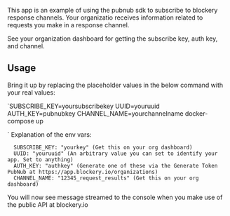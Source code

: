 This app is an example of using the pubnub sdk to subscribe to blockery response channels. Your organizatio receives information related to requests you make in a response channel.

See your organization dashboard for getting the subscribe key, auth key, and channel.

## Usage

Bring it up by replacing the placeholder values in the below command with your real values:

`SUBSCRIBE_KEY=yoursubscribekey UUID=youruuid AUTH_KEY=pubnubkey CHANNEL_NAME=yourchannelname docker-compose up

` 
Explanation of the env vars:

      SUBSCRIBE_KEY: "yourkey" (Get this on your org dashboard)
      UUID: "youruuid" (An arbitrary value you can set to identify your app. Set to anything)
      AUTH_KEY: "authkey" (Generate one of these via the Generate Token PubNub at https://app.blockery.io/organizations)
      CHANNEL_NAME: "12345_request_results" (Get this on your org dashboard)

You will now see message streamed to the console when you make use of the public API at blockery.io